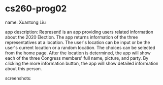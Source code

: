 # cs260-prog02

name: Xuantong Liu 

app description: Represent! is an app providing users related information about the 2020 Election. The app returns information of the three representatives at a location. The user's location can be input or be the user's current location or a random location. The choices can be selected from the home page. After the location is determined, the app will show each of the three Congress members' full name, picture, and party. By clicking the more information button, the app will show detailed information about this person.

screenshots:
